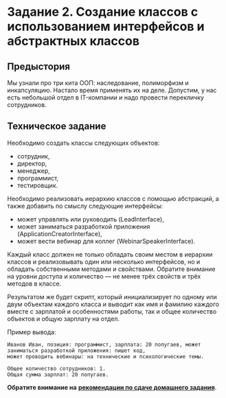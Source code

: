 # Задание 2. Создание классов с использованием интерфейсов и абстрактных классов

## Предыстория
Мы узнали про три кита ООП: наследование, полиморфизм и инкапсуляцию. Настало время применять их на деле. Допустим,
у нас есть небольшой отдел в IT-компании и надо провести перекличку сотрудников.

## Техническое задание

Необходимо создать классы следующих объектов:
* сотрудник,
* директор,
* менеджер,
* программист,
* тестировщик.

Необходимо реализовать иерархию классов с помощью абстракций, а также добавить по смыслу следующие 
интерфейсы: 
* может управлять или руководить (LeadInterface),
* может заниматься разработкой приложения (ApplicationCreatorInterface),
* может вести вебинар для коллег (WebinarSpeakerInterface).

Каждый класс должен не только обладать своим местом в иерархии классов и реализовывать один или несколько интерфейсов,
но и обладать собственными методами и свойствами. Обратите внимание на уровни доступа и количество — не 
менее трёх свойств и трёх методов в классе.

Результатом же будет скрипт, который инициализирует по одному или двум объектам каждого класса и выводит как 
имя и фамилию каждого вместе с зарплатой и особенностями работы, так и общее количество объектов и общую зарплату 
на отдел.

Пример вывода:
```
Иванов Иван, позиция: программист, зарплата: 20 попугаев, может заниматься разработкой приложения: пишет код,
может проводить вебинары: на технические и психологические темы.

Общее количество сотрудников: 1.
Общая сумма зарплат: 20 попугаев.
```

**Обратите внимание на** [**рекомендации по сдаче домашнего задания**](../homework.md). 
